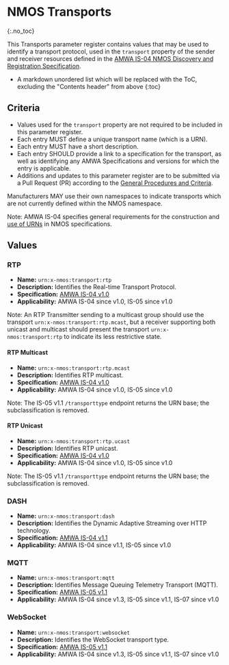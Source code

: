 # NMOS Transports
{:.no_toc}

This Transports parameter register contains values that may be used to identify a transport protocol, used in the `transport` property of the sender and receiver resources defined in the [AMWA IS-04 NMOS Discovery and Registration Specification](https://specs.amwa.tv/is-04).

- A markdown unordered list which will be replaced with the ToC, excluding the "Contents header" from above
{:toc}

## Criteria

- Values used for the `transport` property are not required to be included in this parameter register.
- Each entry MUST define a unique transport name (which is a URN).
- Each entry MUST have a short description.
- Each entry SHOULD provide a link to a specification for the transport, as well as identifying any AMWA Specifications and versions for which the entry is applicable.
- Additions and updates to this parameter register are to be submitted via a Pull Request (PR) according to the [General Procedures and Criteria](../common/).

Manufacturers MAY use their own namespaces to indicate transports which are not currently defined within the NMOS namespace.

Note: AMWA IS-04 specifies general requirements for the construction and [use of URNs](https://specs.amwa.tv/is-04/releases/v1.3.1/docs/2.1._APIs_-_Common_Keys.html#use-of-urns) in NMOS specifications.

## Values

### RTP
- **Name:** `urn:x-nmos:transport:rtp`
- **Description:** Identifies the Real-time Transport Protocol.
- **Specification:** [AMWA IS-04 v1.0](https://specs.amwa.tv/is-04/v1.0)
- **Applicability:** AMWA IS-04 since v1.0, IS-05 since v1.0

Note: An RTP Transmitter sending to a multicast group should use the transport `urn:x-nmos:transport:rtp.mcast`, but a receiver supporting both unicast and multicast should present the transport `urn:x-nmos:transport:rtp` to indicate its less restrictive state.

#### RTP Multicast
- **Name:** `urn:x-nmos:transport:rtp.mcast`
- **Description:** Identifies RTP multicast.
- **Specification:** [AMWA IS-04 v1.0](https://specs.amwa.tv/is-04/v1.0)
- **Applicability:** AMWA IS-04 since v1.0, IS-05 since v1.0

Note: The IS-05 v1.1 `/transporttype` endpoint returns the URN base; the subclassification is removed. 

#### RTP Unicast
- **Name:** `urn:x-nmos:transport:rtp.ucast`
- **Description:** Identifies RTP unicast.
- **Specification:** [AMWA IS-04 v1.0](https://specs.amwa.tv/is-04/v1.0)
- **Applicability:** AMWA IS-04 since v1.0, IS-05 since v1.0

Note: The IS-05 v1.1 `/transporttype` endpoint returns the URN base; the subclassification is removed. 

### DASH
- **Name:** `urn:x-nmos:transport:dash`
- **Description:** Identifies the Dynamic Adaptive Streaming over HTTP technology.
- **Specification:** [AMWA IS-04 v1.1](https://specs.amwa.tv/is-04/v1.1)
- **Applicability:** AMWA IS-04 since v1.1, IS-05 since v1.0

### MQTT
- **Name:** `urn:x-nmos:transport:mqtt`
- **Description:** Identifies Message Queuing Telemetry Transport (MQTT).
- **Specification:** [AMWA IS-05 v1.1](https://specs.amwa.tv/is-05/v1.1)
- **Applicability:** AMWA IS-04 since v1.3, IS-05 since v1.1, IS-07 since v1.0

### WebSocket
- **Name:** `urn:x-nmos:transport:websocket`
- **Description:** Identifies the WebSocket transport type.
- **Specification:** [AMWA IS-05 v1.1](https://specs.amwa.tv/is-05/v1.1)
- **Applicability:** AMWA IS-04 since v1.3, IS-05 since v1.1, IS-07 since v1.0
